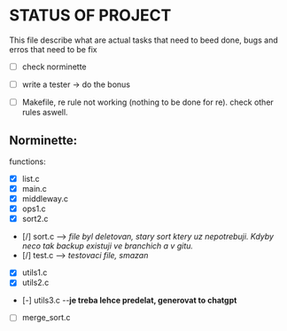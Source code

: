 # STATUS OF PROJECT 
This file describe what are actual tasks that need to beed done, bugs and erros that need to be fix

- [ ] check norminette
- [ ] write a tester -> do the bonus
- [ ] Makefile, re rule not working (nothing to be done for re). check other rules aswell. 


## Norminette:
functions:

- [x] list.c
- [x] main.c
- [x] middleway.c
- [x] ops1.c
- [x] sort2.c
- [/] sort.c  --> *file byl deletovan, stary sort ktery uz nepotrebuji.*
*Kdyby neco tak backup existuji ve branchich a v gitu.*
- [/] test.c --> *testovaci file, smazan*
- [x] utils1.c
- [x] utils2.c
- [-] utils3.c  --**je treba lehce predelat, generovat to chatgpt**
- [ ] merge_sort.c 
